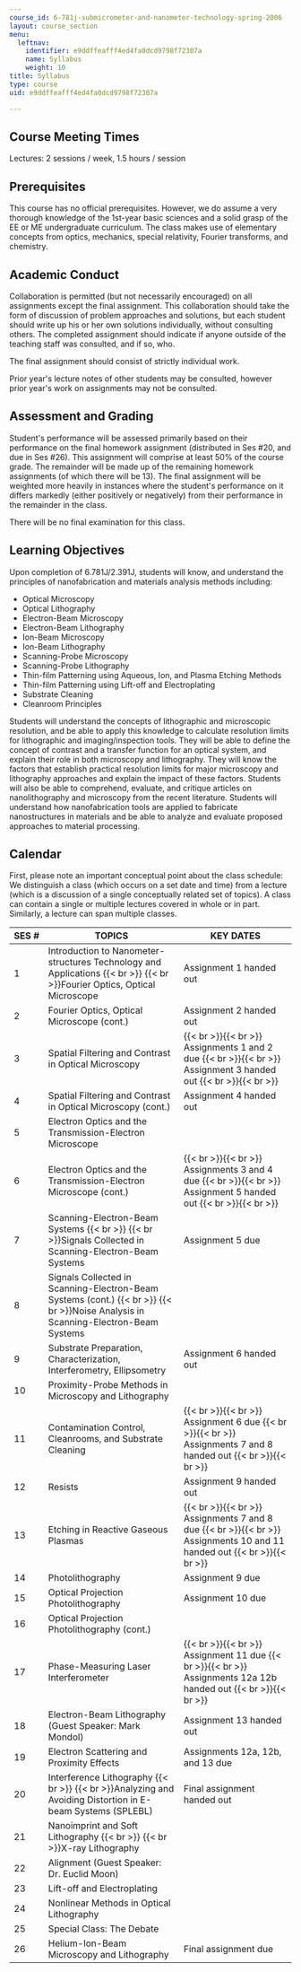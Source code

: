 ```yaml
---
course_id: 6-781j-submicrometer-and-nanometer-technology-spring-2006
layout: course_section
menu:
  leftnav:
    identifier: e9ddffeafff4ed4fa0dcd9798f72307a
    name: Syllabus
    weight: 10
title: Syllabus
type: course
uid: e9ddffeafff4ed4fa0dcd9798f72307a

---
```


Course Meeting Times
--------------------

Lectures: 2 sessions / week, 1.5 hours / session

Prerequisites
-------------

This course has no official prerequisites. However, we do assume a very thorough knowledge of the 1st-year basic sciences and a solid grasp of the EE or ME undergraduate curriculum. The class makes use of elementary concepts from optics, mechanics, special relativity, Fourier transforms, and chemistry.

Academic Conduct
----------------

Collaboration is permitted (but not necessarily encouraged) on all assignments except the final assignment. This collaboration should take the form of discussion of problem approaches and solutions, but each student should write up his or her own solutions individually, without consulting others. The completed assignment should indicate if anyone outside of the teaching staff was consulted, and if so, who.

The final assignment should consist of strictly individual work.

Prior year's lecture notes of other students may be consulted, however prior year's work on assignments may not be consulted.

Assessment and Grading
----------------------

Student's performance will be assessed primarily based on their performance on the final homework assignment (distributed in Ses #20, and due in Ses #26). This assignment will comprise at least 50% of the course grade. The remainder will be made up of the remaining homework assignments (of which there will be 13). The final assignment will be weighted more heavily in instances where the student's performance on it differs markedly (either positively or negatively) from their performance in the remainder in the class.

There will be no final examination for this class.

Learning Objectives
-------------------

Upon completion of 6.781J/2.391J, students will know, and understand the principles of nanofabrication and materials analysis methods including:

*   Optical Microscopy
*   Optical Lithography
*   Electron-Beam Microscopy
*   Electron-Beam Lithography
*   Ion-Beam Microscopy
*   Ion-Beam Lithography
*   Scanning-Probe Microscopy
*   Scanning-Probe Lithography
*   Thin-film Patterning using Aqueous, Ion, and Plasma Etching Methods
*   Thin-film Patterning using Lift-off and Electroplating
*   Substrate Cleaning
*   Cleanroom Principles

Students will understand the concepts of lithographic and microscopic resolution, and be able to apply this knowledge to calculate resolution limits for lithographic and imaging/inspection tools. They will be able to define the concept of contrast and a transfer function for an optical system, and explain their role in both microscopy and lithography. They will know the factors that establish practical resolution limits for major microscopy and lithography approaches and explain the impact of these factors. Students will also be able to comprehend, evaluate, and critique articles on nanolithography and microscopy from the recent literature. Students will understand how nanofabrication tools are applied to fabricate nanostructures in materials and be able to analyze and evaluate proposed approaches to material processing.

Calendar
--------

First, please note an important conceptual point about the class schedule: We distinguish a class (which occurs on a set date and time) from a lecture (which is a discussion of a single conceptually related set of topics). A class can contain a single or multiple lectures covered in whole or in part. Similarly, a lecture can span multiple classes.

| SES # | TOPICS | KEY DATES |
| --- | --- | --- |
| 1 | Introduction to Nanometer-structures Technology and Applications  {{< br >}}  {{< br >}}Fourier Optics, Optical Microscope | Assignment 1 handed out |
| 2 | Fourier Optics, Optical Microscope (cont.) | Assignment 2 handed out |
| 3 | Spatial Filtering and Contrast in Optical Microscopy |  {{< br >}}{{< br >}} Assignments 1 and 2 due {{< br >}}{{< br >}} Assignment 3 handed out {{< br >}}{{< br >}}  |
| 4 | Spatial Filtering and Contrast in Optical Microscopy (cont.) | Assignment 4 handed out |
| 5 | Electron Optics and the Transmission-Electron Microscope | &nbsp; |
| 6 | Electron Optics and the Transmission-Electron Microscope (cont.) |  {{< br >}}{{< br >}} Assignments 3 and 4 due {{< br >}}{{< br >}} Assignment 5 handed out {{< br >}}{{< br >}}  |
| 7 | Scanning-Electron-Beam Systems  {{< br >}}  {{< br >}}Signals Collected in Scanning-Electron-Beam Systems | Assignment 5 due |
| 8 | Signals Collected in Scanning-Electron-Beam Systems (cont.)  {{< br >}}  {{< br >}}Noise Analysis in Scanning-Electron-Beam Systems | &nbsp; |
| 9 | Substrate Preparation, Characterization, Interferometry, Ellipsometry | Assignment 6 handed out |
| 10 | Proximity-Probe Methods in Microscopy and Lithography | &nbsp; |
| 11 | Contamination Control, Cleanrooms, and Substrate Cleaning |  {{< br >}}{{< br >}} Assignment 6 due {{< br >}}{{< br >}} Assignments 7 and 8 handed out {{< br >}}{{< br >}}  |
| 12 | Resists | Assignment 9 handed out |
| 13 | Etching in Reactive Gaseous Plasmas |  {{< br >}}{{< br >}} Assignments 7 and 8 due {{< br >}}{{< br >}} Assignments 10 and 11 handed out {{< br >}}{{< br >}}  |
| 14 | Photolithography | Assignment 9 due |
| 15 | Optical Projection Photolithography | Assignment 10 due |
| 16 | Optical Projection Photolithography (cont.) | &nbsp; |
| 17 | Phase-Measuring Laser Interferometer |  {{< br >}}{{< br >}} Assignment 11 due {{< br >}}{{< br >}} Assignments 12a 12b handed out {{< br >}}{{< br >}}  |
| 18 | Electron-Beam Lithography (Guest Speaker: Mark Mondol) | Assignment 13 handed out |
| 19 | Electron Scattering and Proximity Effects | Assignments 12a, 12b, and 13 due |
| 20 | Interference Lithography  {{< br >}}  {{< br >}}Analyzing and Avoiding Distortion in E-beam Systems (SPLEBL) | Final assignment handed out |
| 21 | Nanoimprint and Soft Lithography  {{< br >}}  {{< br >}}X-ray Lithography | &nbsp; |
| 22 | Alignment (Guest Speaker: Dr. Euclid Moon) | &nbsp; |
| 23 | Lift-off and Electroplating | &nbsp; |
| 24 | Nonlinear Methods in Optical Lithography | &nbsp; |
| 25 | Special Class: The Debate | &nbsp; |
| 26 | Helium-Ion-Beam Microscopy and Lithography | Final assignment due